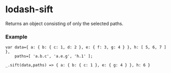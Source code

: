 # lodash-sift
Returns an object consisting of only the selected paths.

### Example

    var data={ a: { b: { c: 1, d: 2 }, e: { f: 3, g: 4 } }, h: [ 5, 6, 7 ] },
        paths=[ 'a.b.c', 'a.e.g', 'h.1' ];

    _.sift(data,paths) => { a: { b: { c: 1 }, e: { g: 4 } }, h: 6 }
